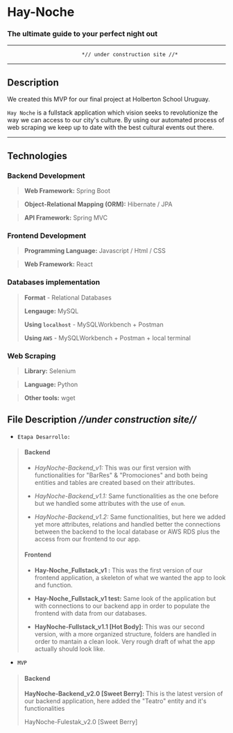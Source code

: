# Hay-Noche

### The ultimate guide to your perfect night out

---
                            *// under construction site //*
---
## Description

We created this MVP for our final project at Holberton School Uruguay.

`Hay Noche` is a fullstack application which vision seeks to revolutionize the way we can access to our city's culture. By using our automated process of web scraping we keep up to date with the best cultural events out there.

---
## Technologies

### Backend Development

>  **Web Framework:** Spring Boot

> **Object-Relational Mapping (ORM):** Hibernate / JPA

> **API Framework:** Spring MVC

### Frontend Development

> **Programming Language:** Javascript / Html / CSS

> **Web Framework:** React

### Databases implementation

> **Format** - Relational Databases
> 
> **Lengauge:** MySQL
> 
> **Using `localhost`** - MySQLWorkbench + Postman
> 
> **Using `AWS`** - MySQLWorkbench + Postman + local terminal

### Web Scraping

> **Library:** Selenium

> **Language:** Python

> **Other tools:** wget


## File Description *//under construction site//*

- `Etapa Desarrollo:`
> #### Backend
> - *HayNoche-Backend_v1:* This was our first version with functionalities for "BarRes" & "Promociones" and both being entities and tables are created based on their attributes.
>
> 
> - *HayNoche-Backend_v1.1:* Same functionalities as the one before but we handled some attributes with the use of `enum`.
>
>
> - *HayNoche-Backend_v1.2:* Same functionalities, but here we added yet more attributes, relations and handled better the connections between the backend to the local database or AWS RDS plus the access from our frontend to our app.
>
> #### Frontend
> - **Hay-Noche_Fullstack_v1 :** This was the first version of our frontend application, a skeleton of what we wanted the app to look and function.
>
> 
> - **Hay-Noche_Fullstack_v1 test:** Same look of the application but with connections to our backend app in order to populate the frontend with data from our databases.
> 
> 
> - **HayNoche-Fullstack_v1.1 [Hot Body]:** This was our second version, with a more organized structure, folders are handled in order to mantain a clean look. Very rough draft of what the app actually should look like.

- `MVP`
> #### Backend
> **HayNoche-Backend_v2.0 [Sweet Berry]:** This is the latest version of our backend application, here added the "Teatro" entity and it's functionalities
> 
> 
> HayNoche-Fulestak_v2.0 [Sweet Berry]
